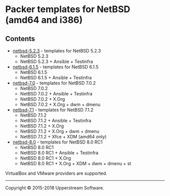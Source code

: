 # Packer templates for NetBSD (amd64 and i386)

## Contents

* [netbsd-5.2.3](netbsd-5.2.3/README.mdown) - templates for NetBSD 5.2.3
    * NetBSD 5.2.3
    * NetBSD 5.2.3 + Ansible + Testinfra
* [netbsd-6.1.5](netbsd-6.1.5/README.mdown) - templates for NetBSD 6.1.5
    * NetBSD 6.1.5
    * NetBSD 6.1.5 + Ansible + Testinfra
* [netbsd-7.0](netbsd-7.0/README.mdown) - templates for NetBSD 7.0.2
    * NetBSD 7.0.2
    * NetBSD 7.0.2 + Ansible + Testinfra
    * NetBSD 7.0.2 + X.Org
    * NetBSD 7.0.2 + X.Org + dwm + dmenu
* [netbsd-7.1](netbsd-7.1/README.mdown) - templates for NetBSD 7.1.2
    * NetBSD 7.1.2
    * NetBSD 7.1.2 + Ansible + Testinfra
    * NetBSD 7.1.2 + X.Org
    * NetBSD 7.1.2 + X.Org + dwm + dmenu
    * NetBSD 7.1.2 + Xfce + XDM (amd64 only)
* [netbsd-8.0](netbsd-8.0/README.mdown) - templates for NetBSD 8.0 RC1
    * NetBSD 8.0 RC1
    * NetBSD 8.0 RC1 + Ansible + Testinfra
    * NetBSD 8.0 RC1 + X.Org
    * NetBSD 8.0 RC1 + X.Org + XDM + dwm + dmenu + st

VirtualBox and VMware providers are supported.

- - -

Copyright &copy; 2015-2018 Upperstream Software.
